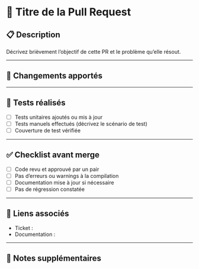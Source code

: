 # 📌 Titre de la Pull Request
<!-- Exemple : ✨ Ajout du système de réservation -->

## 📋 Description
Décrivez brièvement l’objectif de cette PR et le problème qu’elle résout.

---

## 🔄 Changements apportés
<!-- La liste des changements sera automatiquement insérée ici par le script -->
<CHANGES>

---

## 🧪 Tests réalisés
- [ ] Tests unitaires ajoutés ou mis à jour
- [ ] Tests manuels effectués (décrivez le scénario de test)
- [ ] Couverture de test vérifiée

---

## ✅ Checklist avant merge
- [ ] Code revu et approuvé par un pair
- [ ] Pas d’erreurs ou warnings à la compilation
- [ ] Documentation mise à jour si nécessaire
- [ ] Pas de régression constatée

---

## 🔗 Liens associés
<!-- Liens vers tickets Jira, issues GitHub, documentation, etc. -->
- Ticket : 
- Documentation : 

---

## 📝 Notes supplémentaires
<!-- Informations importantes pour le reviewer (limitations, points de vigilance, etc.) -->

